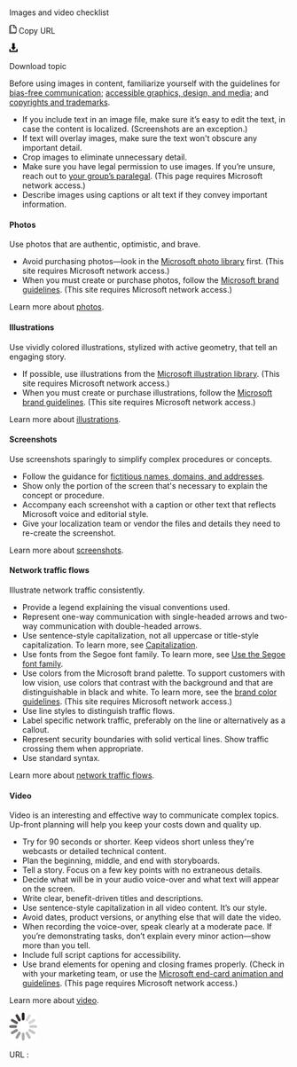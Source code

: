 ﻿# 

Images and video checklist

![Copy URL](media/images-video-checklist/Copy.png)
Copy URL

![Download](media/images-video-checklist/Download.png)

Download topic

Before using images in content, familiarize yourself with the guidelines for [bias-free communication](https://worldready.cloudapp.net/Styleguide/Read?id=2700&topicid=26708); [accessible graphics, design, and media](https://worldready.cloudapp.net/Styleguide/Read?id=2700&topicid=26700); and [copyrights and trademarks](https://worldready.cloudapp.net/Styleguide/Read?id=2700&topicid=26696).

  - If
    you include text in an image file, make sure it’s easy to edit the
    text, in case the content is localized. (Screenshots are an exception.)
  - If text will overlay images, make sure the text won't obscure any important detail.
  - Crop images to eliminate unnecessary detail.
  - Make sure you have legal permission to use images. If you’re unsure, reach out to [your group’s paralegal](https://microsoft.sharepoint.com/sites/lcaweb/Pages/Applications/LegalContact.aspx). (This page requires Microsoft network access.)
  - Describe images using captions or alt text if they convey important information.

#### Photos

Use photos that are authentic, optimistic, and brave. 

  - Avoid purchasing photos—look in the [Microsoft photo library](https://microsoft.sharepoint.com/teams/BrandCentral/Search/pages/BCPhotographyResults.aspx) first. (This site requires Microsoft network access.)
  - When you must create or purchase photos, follow the [Microsoft brand guidelines](https://microsoft.sharepoint.com/teams/BrandCentral/Pages/The-Microsoft-brand-Core-elements-Photography.aspx). (This site requires Microsoft network access.)

 Learn more about [photos](https://worldready.cloudapp.net/Styleguide/Read?id=2700&topicid=36403).

#### Illustrations

Use vividly colored illustrations, stylized with active geometry, that tell an engaging story. 

  - If possible, use illustrations from the [Microsoft illustration library](https://microsoft.sharepoint.com/teams/BrandCentral/Pages/Bundles/Illustrations_Editable_AllCollections.aspx). (This site requires Microsoft network access.)
  - When you must create or purchase illustrations, follow the [Microsoft brand guidelines](https://microsoft.sharepoint.com/teams/BrandCentral/Pages/The-Microsoft-brand-Core-elements-Illustration.aspx). (This site requires Microsoft network access.)

 Learn more about [illustrations](https://worldready.cloudapp.net/Styleguide/Read?id=2700&topicid=36404)[](https://worldready.cloudapp.net/Styleguide/Read?id=2700&topicid=36403).

#### Screenshots

Use screenshots sparingly to simplify complex procedures or concepts. 

  - Follow the guidance for [fictitious names, domains, and addresses](https://worldready.cloudapp.net/Styleguide/Read?id=2700&topicid=26697). 
  - Show only the portion of the screen that's necessary to explain the concept or procedure.
  - Accompany each screenshot with a caption or other text that reflects Microsoft voice and editorial style. 
  - Give your localization team or vendor the files and details they need to re-create the screenshot.

 Learn more about [screenshots](https://worldready.cloudapp.net/Styleguide/Read?id=2700&topicid=36405)[](https://worldready.cloudapp.net/Styleguide/Read?id=2700&topicid=36404).

#### Network traffic flows

Illustrate network traffic consistently.

  - Provide a legend explaining the visual conventions used.
  - Represent one-way communication with single-headed arrows and two-way communication with double-headed arrows.
  - Use sentence-style capitalization, not all uppercase or title-style capitalization. To learn more, see [Capitalization](https://worldready.cloudapp.net/Styleguide/Read?id=2700&topicid=33685).
  - Use fonts from the Segoe font family. To learn more, see [Use the Segoe font family](https://worldready.cloudapp.net/Styleguide/Read?id=2700&topicid=36398).
  - Use
    colors from the Microsoft brand palette. To support customers with low
    vision, use colors that contrast with the background and that are
    distinguishable in black and white. To learn more, see the [brand color guidelines](https://microsoft.sharepoint.com/teams/BrandCentral/Pages/The-Microsoft-brand-Core-elements-Color.aspx "Color guidelines on Brand Central"). (This site requires Microsoft network access.)
  - Use line styles to distinguish traffic flows. 
  - Label specific network traffic, preferably on the line or alternatively as a callout.
  - Represent security boundaries with solid vertical lines. Show traffic crossing them when appropriate.
  - Use standard syntax.

 Learn more about [network traffic flows](https://worldready.cloudapp.net/Styleguide/Read?id=2700&topicid=36406).

#### Video

Video is
an interesting and effective way to communicate complex
topics. Up-front planning will help you keep your costs down
and quality up. 

  - Try for 90 seconds or shorter. Keep videos short unless they're webcasts or detailed technical content. 
  - Plan the beginning, middle, and end with storyboards. 
  - Tell a story. Focus on a few key points with no extraneous details.
  - Decide what will be in your audio voice-over and what text will appear on the screen. 
  - Write clear, benefit-driven titles and descriptions.
  - Use sentence-style capitalization in all video content. It’s our style.
  - Avoid dates, product versions, or anything else that will date the video. 
  - When
    recording the voice-over, speak clearly at a moderate pace. If
    you’re demonstrating tasks, don’t explain every minor action—show
    more than you tell.
  - Include full script captions for accessibility.
  - Use brand elements for opening and closing frames properly. (Check in with your marketing team, or use the [Microsoft end-card ](https://microsoft.sharepoint.com/teams/BrandCentral/Pages/Bundles/Microsoft_logo_endcard_animation.aspx)[animation and guidelines](https://microsoft.sharepoint.com/teams/BrandCentral/Pages/Bundles/Microsoft_logo_endcard_animation.aspx). (This page requires Microsoft network access.)

Learn more about [video](https://worldready.cloudapp.net/Styleguide/Read?id=2700&topicid=36407).

![In progress](media/images-video-checklist/activity-large.gif)

URL :
